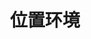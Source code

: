 ---
title: 位置环境
modular_content:
	items: '@self.modular' 
    order:
        by: default
        dir: asc
        custom:
            - _picture1
            - _picture2	
---